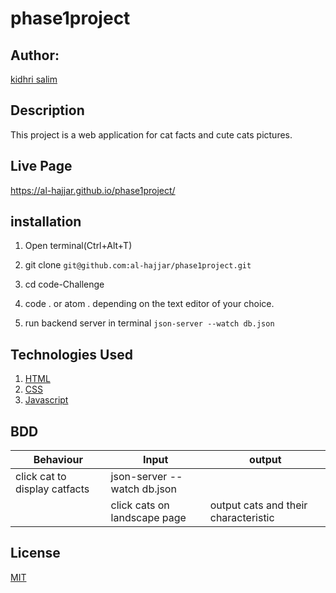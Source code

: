# phase1project
## Author:
[kidhri salim](https:yueyyt)

## Description
This project is a web application for cat facts and cute cats pictures.

## Live Page
https://al-hajjar.github.io/phase1project/


## installation
1. Open terminal(Ctrl+Alt+T)
2. git clone ```git@github.com:al-hajjar/phase1project.git```

3. cd code-Challenge
4. code . or atom . depending on the text editor of your choice.
5. run backend server in terminal ```json-server --watch db.json```


## Technologies Used
1. [HTML](https://)
2. [CSS](https://)
3. [Javascript](https://)


## BDD
|Behaviour                  | Input                                 |                                     output|
| -----------------------   | ------------------------------------- | ----------------------------------------- |
| click cat to display catfacts |  json-server --watch db.json          |           |
|    |      click cats on landscape page                                  |   output cats and their characteristic



## License
[MIT](https://choosealicense.com/licenses/mit/)

